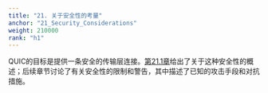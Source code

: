 ```yaml
---
title: "21. 关于安全性的考量"
anchor: "21_Security_Considerations"
weight: 210000
rank: "h1"
---
```


QUIC的目标是提供一条安全的传输层连接。[第21.1章](#21.1_Overview_of_Security_Properties)给出了关于这种安全性的概述；后续章节讨论了有关安全性的限制和警告，其中描述了已知的攻击手段和对抗措施。
